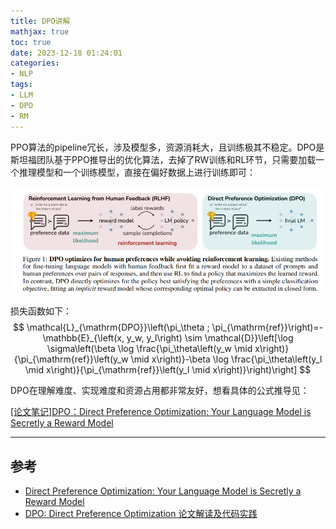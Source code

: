 ```yaml
---
title: DPO讲解
mathjax: true
toc: true
date: 2023-12-18 01:24:01
categories:
- NLP
tags:
- LLM
- DPO
- RM
---
```

PPO算法的pipeline冗长，涉及模型多，资源消耗大，且训练极其不稳定。DPO是斯坦福团队基于PPO推导出的优化算法，去掉了RW训练和RL环节，只需要加载一个推理模型和一个训练模型，直接在偏好数据上进行训练即可：

![DPO](https://github.com/TransformersWsz/picx-images-hosting/raw/master/image.suiljdpc9dc.png)

<!--more-->

损失函数如下：
$$
\mathcal{L}_{\mathrm{DPO}}\left(\pi_\theta ; \pi_{\mathrm{ref}}\right)=-\mathbb{E}_{\left(x, y_w, y_l\right) \sim \mathcal{D}}\left[\log \sigma\left(\beta \log \frac{\pi_\theta\left(y_w \mid x\right)}{\pi_{\mathrm{ref}}\left(y_w \mid x\right)}-\beta \log \frac{\pi_\theta\left(y_l \mid x\right)}{\pi_{\mathrm{ref}}\left(y_l \mid x\right)}\right)\right]
$$

DPO在理解难度、实现难度和资源占用都非常友好，想看具体的公式推导见：

[[论文笔记]DPO：Direct Preference Optimization: Your Language Model is Secretly a Reward Model](https://zhuanlan.zhihu.com/p/653975451)

___

## 参考
- [Direct Preference Optimization:
Your Language Model is Secretly a Reward Model](https://arxiv.org/pdf/2305.18290.pdf)
- [DPO: Direct Preference Optimization 论文解读及代码实践](https://zhuanlan.zhihu.com/p/642569664)